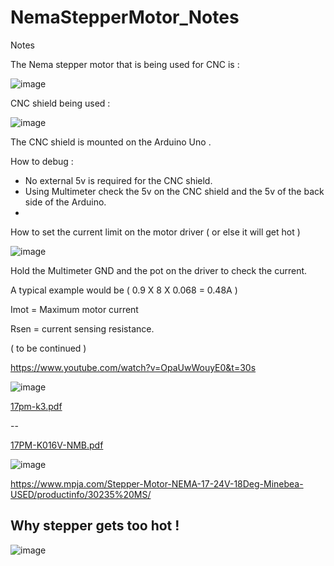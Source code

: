 # NemaStepperMotor_Notes
Notes


The Nema stepper motor that is being used for CNC is :

![image](https://user-images.githubusercontent.com/14288989/188083115-6537f30e-6310-424b-950b-b32c64001d98.png)

CNC shield being used :

![image](https://user-images.githubusercontent.com/14288989/188083216-a9dd6614-892c-40bf-a0bb-554cce073b06.png)


The CNC shield is mounted on the Arduino Uno .

How to debug :

- No external 5v is required for the CNC shield.
- Using Multimeter check the 5v on the CNC shield and the 5v of the back side of the Arduino.
- 

How to set the current limit on the motor driver ( or else it will get hot )

![image](https://user-images.githubusercontent.com/14288989/188088698-4f55f1b7-f5e7-44a2-9167-d831aa1504f9.png)

Hold the Multimeter GND and the pot on the driver to check the current.

A typical example would be ( 0.9 X 8 X 0.068 = 0.48A )

Imot = Maximum motor current

Rsen = current sensing resistance.

( to be continued )

https://www.youtube.com/watch?v=OpaUwWouyE0&t=30s



![image](https://user-images.githubusercontent.com/14288989/188097567-2a6541df-89ad-4eab-af8c-96838bdac420.png)


[17pm-k3.pdf](https://github.com/kiranshashiny/NemaStepperMotor_Notes/files/9476282/17pm-k3.pdf)

--

[17PM-K016V-NMB.pdf](https://github.com/kiranshashiny/NemaStepperMotor_Notes/files/9477678/17PM-K016V-NMB.pdf)

![image](https://user-images.githubusercontent.com/14288989/188138933-3c5fe443-2ca6-4faa-9da9-9b53e374a10f.png)




https://www.mpja.com/Stepper-Motor-NEMA-17-24V-18Deg-Minebea-USED/productinfo/30235%20MS/



## Why stepper gets too hot !

![image](https://user-images.githubusercontent.com/14288989/188450186-dd2d4cb5-3fd1-4724-996e-8ab604bcf887.png)


